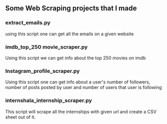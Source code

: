 ## Some Web Scraping projects that I made

### extract_emails.py

using this script one can get all the emails on a given website

### imdb_top_250 movie_scraper.py

Using this script we can get info about the top 250 movies on imdb  

### Instagram_profile_scraper.py

Using this script one can get info about a user's number of followers, number of posts posted by user and number of users that user is following

### internshala_internship_scraper.py

This script will scrape all the internships with given url
and create a CSV sheet out of it.


